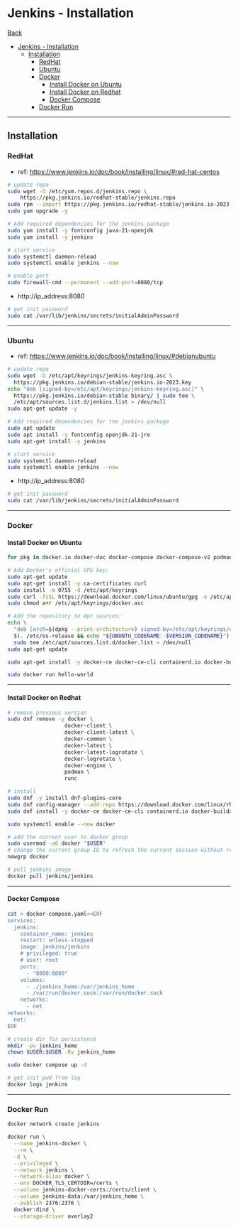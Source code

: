 # Jenkins - Installation

[Back](../jenkins.md)

- [Jenkins - Installation](#jenkins---installation)
  - [Installation](#installation)
    - [RedHat](#redhat)
    - [Ubuntu](#ubuntu)
    - [Docker](#docker)
      - [Install Docker on Ubuntu](#install-docker-on-ubuntu)
      - [Install Docker on Redhat](#install-docker-on-redhat)
      - [Docker Compose](#docker-compose)
    - [Docker Run](#docker-run)

---

## Installation

### RedHat

- ref: https://www.jenkins.io/doc/book/installing/linux/#red-hat-centos

```sh
# update repo
sudo wget -O /etc/yum.repos.d/jenkins.repo \
    https://pkg.jenkins.io/redhat-stable/jenkins.repo
sudo rpm --import https://pkg.jenkins.io/redhat-stable/jenkins.io-2023.key
sudo yum upgrade -y

# Add required dependencies for the jenkins package
sudo yum install -y fontconfig java-21-openjdk
sudo yum install -y jenkins

# start service
sudo systemctl daemon-reload
sudo systemctl enable jenkins --now

# enable port
sudo firewall-cmd --permanent --add-port=8080/tcp
```

- http://ip_address:8080

```sh
# get init password
sudo cat /var/lib/jenkins/secrets/initialAdminPassword
```

---

### Ubuntu

- ref: https://www.jenkins.io/doc/book/installing/linux/#debianubuntu

```sh
# update repo
sudo wget -O /etc/apt/keyrings/jenkins-keyring.asc \
  https://pkg.jenkins.io/debian-stable/jenkins.io-2023.key
echo "deb [signed-by=/etc/apt/keyrings/jenkins-keyring.asc]" \
  https://pkg.jenkins.io/debian-stable binary/ | sudo tee \
  /etc/apt/sources.list.d/jenkins.list > /dev/null
sudo apt-get update -y

# Add required dependencies for the jenkins package
sudo apt update
sudo apt install -y fontconfig openjdk-21-jre
sudo apt-get install -y jenkins

# start service
sudo systemctl daemon-reload
sudo systemctl enable jenkins --now
```

- http://ip_address:8080

```sh
# get init password
sudo cat /var/lib/jenkins/secrets/initialAdminPassword
```

---

### Docker

#### Install Docker on Ubuntu

```sh
for pkg in docker.io docker-doc docker-compose docker-compose-v2 podman-docker containerd runc; do sudo apt-get remove $pkg; done

# Add Docker's official GPG key:
sudo apt-get update
sudo apt-get install -y ca-certificates curl
sudo install -m 0755 -d /etc/apt/keyrings
sudo curl -fsSL https://download.docker.com/linux/ubuntu/gpg -o /etc/apt/keyrings/docker.asc
sudo chmod a+r /etc/apt/keyrings/docker.asc

# Add the repository to Apt sources:
echo \
  "deb [arch=$(dpkg --print-architecture) signed-by=/etc/apt/keyrings/docker.asc] https://download.docker.com/linux/ubuntu \
  $(. /etc/os-release && echo "${UBUNTU_CODENAME:-$VERSION_CODENAME}") stable" | \
  sudo tee /etc/apt/sources.list.d/docker.list > /dev/null
sudo apt-get update

sudo apt-get install -y docker-ce docker-ce-cli containerd.io docker-buildx-plugin docker-compose-plugin

sudo docker run hello-world
```

---

#### Install Docker on Redhat

```sh
# remove previous version
sudo dnf remove -y docker \
                  docker-client \
                  docker-client-latest \
                  docker-common \
                  docker-latest \
                  docker-latest-logrotate \
                  docker-logrotate \
                  docker-engine \
                  podman \
                  runc

# install
sudo dnf -y install dnf-plugins-core
sudo dnf config-manager --add-repo https://download.docker.com/linux/rhel/docker-ce.repo
sudo dnf install -y docker-ce docker-ce-cli containerd.io docker-buildx-plugin docker-compose-plugin

sudo systemctl enable --now docker

# add the current user to docker group
sudo usermod -aG docker "$USER"
# change the current group ID to refresh the current session without reboot
newgrp docker

# pull jenkins image
docker pull jenkins/jenkins
```

---

#### Docker Compose

```sh
cat > docker-compose.yaml<<EOF
services:
  jenkins:
    container_name: jenkins
    restart: unless-stopped
    image: jenkins/jenkins
    # privileged: true
    # user: root
    ports:
      - "8080:8080"
    volumes:
      - ./jenkins_home:/var/jenkins_home
      - /var/run/docker.sock:/var/run/docker.sock
    networks:
      - net
networks:
  net:
EOF

# create dir for persistence
mkdir -pv jenkins_home
chown $USER:$USER -Rv jenkins_home

sudo docker compose up -d

# get init pwd from log
docker logs jenkins
```

---

### Docker Run


```sh
docker network create jenkins

docker run \
  --name jenkins-docker \
  --rm \
  -d \
  --privileged \
  --network jenkins \
  --network-alias docker \
  --env DOCKER_TLS_CERTDIR=/certs \
  --volume jenkins-docker-certs:/certs/client \
  --volume jenkins-data:/var/jenkins_home \
  --publish 2376:2376 \
  docker:dind \
  --storage-driver overlay2
```